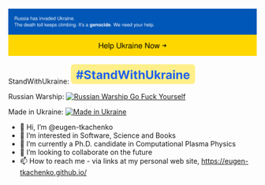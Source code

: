 [![Stand With Ukraine](https://raw.githubusercontent.com/vshymanskyy/StandWithUkraine/main/banner2-direct.svg)](https://stand-with-ukraine.pp.ua)

StandWithUkraine:
[![Stand With Ukraine](https://raw.githubusercontent.com/vshymanskyy/StandWithUkraine/main/badges/StandWithUkraine.svg)](https://stand-with-ukraine.pp.ua)

Russian Warship:
[![Russian Warship Go Fuck Yourself](https://raw.githubusercontent.com/vshymanskyy/StandWithUkraine/main/badges/RussianWarship.svg)](https://stand-with-ukraine.pp.ua)

Made in Ukraine:
[![Made in Ukraine](https://img.shields.io/badge/made_in-ukraine-ffd700.svg?labelColor=0057b7)](https://stand-with-ukraine.pp.ua)


- 👋 Hi, I’m @eugen-tkachenko
- 👀 I’m interested in Software, Science and Books
- 🌱 I’m currently a Ph.D. candidate in Computational Plasma Physics
- 💞️ I’m looking to collaborate on the future
- 📫 How to reach me - via links at my personal web site, https://eugen-tkachenko.github.io/

<!---
eugen-tkachenko/eugen-tkachenko is a ✨ special ✨ repository because its `README.md` (this file) appears on your GitHub profile.
You can click the Preview link to take a look at your changes.
--->
